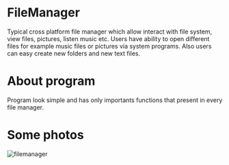 # FileManager

Typical cross platform file manager which allow interact with file system, view files, pictures, listen music etc. Users have ability to open different files for example music files or pictures via system programs. Also users can easy create new folders and new text files.

# About program

Program look simple and has only importants functions that present in every file manager.

# Some photos

![filemanager](https://user-images.githubusercontent.com/36791929/38994390-f037f0c0-43ee-11e8-9fc0-6b9c1ff6ee86.png)

